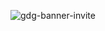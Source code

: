 ![gdg-banner-invite](https://github.com/user-attachments/assets/cb88d801-1378-4100-a984-11752ad84658)
